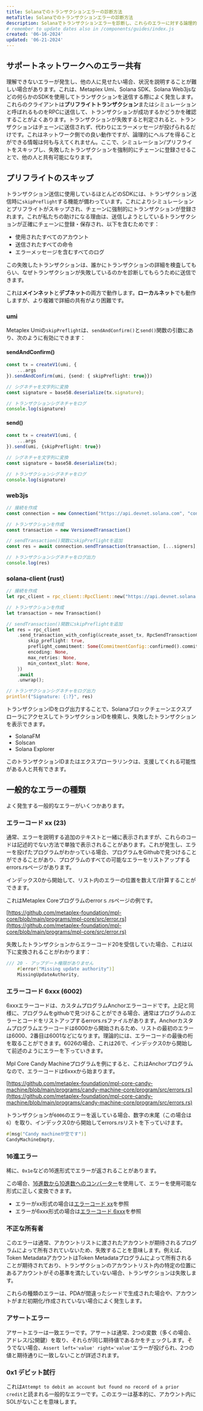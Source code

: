 ```yaml
---
title: Solanaでのトランザクションエラーの診断方法
metaTitle: Solanaでのトランザクションエラーの診断方法
description: Solanaでトランザクションエラーを診断し、これらのエラーに対する論理的な解決策を見つける方法を学習します。
# remember to update dates also in /components/guides/index.js
created: '06-16-2024'
updated: '06-21-2024'
---
```


## サポートネットワークへのエラー共有

理解できないエラーが発生し、他の人に見せたい場合、状況を説明することが難しい場合があります。これは、Metaplex Umi、Solana SDK、Solana Web3jsなどの何らかのSDKを使用してトランザクションを送信する際によく発生します。これらのクライアントは**プリフライトトランザクション**またはシミュレーションと呼ばれるものをRPCに送信して、トランザクションが成功するかどうかを確認することがよくあります。トランザクションが失敗すると判定されると、トランザクションはチェーンに送信されず、代わりにエラーメッセージが投げられるだけです。これはネットワーク側での良い動作ですが、論理的にヘルプを得ることができる情報は何も与えてくれません。ここで、シミュレーション/プリフライトをスキップし、失敗したトランザクションを強制的にチェーンに登録させることで、他の人と共有可能になります。

## プリフライトのスキップ

トランザクション送信に使用しているほとんどのSDKには、トランザクション送信時に`skipPreflight`する機能が備わっています。これによりシミュレーションとプリフライトがスキップされ、チェーンに強制的にトランザクションが登録されます。これが私たちの助けになる理由は、送信しようとしているトランザクションが正確にチェーンに登録・保存され、以下を含むためです：

- 使用されたすべてのアカウント
- 送信されたすべての命令
- エラーメッセージを含むすべてのログ

この失敗したトランザクションは、誰かにトランザクションの詳細を検査してもらい、なぜトランザクションが失敗しているのかを診断してもらうために送信できます。

これは**メインネット**と**デブネット**の両方で動作します。**ローカルネット**でも動作しますが、より複雑で詳細の共有がより困難です。

### umi

Metaplex Umiの`skipPreflight`は、`sendAndConfirm()`と`send()`関数の引数にあり、次のように有効にできます：

#### sendAndConfirm()
```ts
const tx = createV1(umi, {
    ...args
}).sendAndConfirm(umi, {send: { skipPreflight: true}})

// シグネチャを文字列に変換
const signature = base58.deserialize(tx.signature);

// トランザクションシグネチャをログ
console.log(signature)
```

#### send()
```ts
const tx = createV1(umi, {
    ...args
}).send(umi, {skipPreflight: true})

// シグネチャを文字列に変換
const signature = base58.deserialize(tx);

// トランザクションシグネチャをログ
console.log(signature)
```

### web3js

```ts
// 接続を作成
const connection = new Connection("https://api.devnet.solana.com", "confirmed",);

// トランザクションを作成
const transaction = new VersionedTransaction()

// sendTransaction()関数にskipPreflightを追加
const res = await connection.sendTransaction(transaction, [...signers], {skipPreflight: true})

// トランザクションシグネチャをログ出力
console.log(res)
```

### solana-client (rust)

```rust
// 接続を作成
let rpc_client = rpc_client::RpcClient::new("https://api.devnet.solana.com".to_string());

// トランザクションを作成
let transaction = new Transaction()

// sendTransaction()関数にskipPreflightを追加
let res = rpc_client
    .send_transaction_with_config(&create_asset_tx, RpcSendTransactionConfig {
        skip_preflight: true,
        preflight_commitment: Some(CommitmentConfig::confirmed().commitment),
        encoding: None,
        max_retries: None,
        min_context_slot: None,
    })
    .await
    .unwrap();

// トランザクションシグネチャをログ出力
println!("Signature: {:?}", res)
```

トランザクションIDをログ出力することで、SolanaブロックチェーンエクスプローラにアクセスしてトランザクションIDを検索し、失敗したトランザクションを表示できます。

- SolanaFM
- Solscan
- Solana Explorer

このトランザクションIDまたはエクスプローラリンクは、支援してくれる可能性がある人と共有できます。

## 一般的なエラーの種類

よく発生する一般的なエラーがいくつかあります。

### エラーコード xx (23)

通常、エラーを説明する追加のテキストと一緒に表示されますが、これらのコードは記述的でない方法で単独で表示されることがあります。これが発生し、エラーを投げたプログラムがわかっている場合、プログラムをGithubで見つけることができることがあり、プログラムのすべての可能なエラーをリストアップするerrors.rsページがあります。

インデックス0から開始して、リスト内のエラーの位置を数えて/計算することができます。

これはMetaplex Coreプログラムのerrorｓ.rsページの例です。

[https://github.com/metaplex-foundation/mpl-core/blob/main/programs/mpl-core/src/error.rs](https://github.com/metaplex-foundation/mpl-core/blob/main/programs/mpl-core/src/error.rs)

失敗したトランザクションからエラーコード20を受信していた場合、これは以下に変換されることがわかります：

```rust
/// 20 - アップデート権限がありません
    #[error("Missing update authority")]
    MissingUpdateAuthority,
```

### エラーコード 6xxx (6002)

6xxxエラーコードは、カスタムプログラムAnchorエラーコードです。上記と同様に、プログラムをgithubで見つけることができる場合、通常はプログラムのエラーとコードをリストアップするerrors.rsファイルがあります。Anchorカスタムプログラムエラーコードは6000から開始されるため、リストの最初のエラーは6000、2番目は6001などになります。理論的には、エラーコードの最後の桁を取ることができます。6026の場合、これは26で、インデックス0から開始して前述のようにエラーを下っていきます。

Mpl Core Candy Machineプログラムを例にすると、これはAnchorプログラムなので、エラーコードは6xxxから始まります。

[https://github.com/metaplex-foundation/mpl-core-candy-machine/blob/main/programs/candy-machine-core/program/src/errors.rs](https://github.com/metaplex-foundation/mpl-core-candy-machine/blob/main/programs/candy-machine-core/program/src/errors.rs)

トランザクションが`6006`のエラーを返している場合、数字の末尾（この場合は`6`）を取り、インデックス0から開始してerrors.rsリストを下っていけます。

```rust
#[msg("Candy machineが空です")]
CandyMachineEmpty,
```

### 16進エラー

稀に、`0x1e`などの16進形式でエラーが返されることがあります。

この場合、[16進数から10進数へのコンバーター](https://www.rapidtables.com/convert/number/hex-to-decimal.html)を使用して、エラーを使用可能な形式に正しく変換できます。

- エラーがxx形式の場合は[エラーコード xx](#error-codes-xx-23)を参照
- エラーが6xxx形式の場合は[エラーコード 6xxx](#error-codes-6xxx-6002)を参照

### 不正な所有者

このエラーは通常、アカウントリストに渡されたアカウントが期待されるプログラムによって所有されていないため、失敗することを意味します。例えば、Token MetadataアカウントはToken Metadataプログラムによって所有されることが期待されており、トランザクションのアカウントリスト内の特定の位置にあるアカウントがその基準を満たしていない場合、トランザクションは失敗します。

これらの種類のエラーは、PDAが間違ったシードで生成された場合や、アカウントがまだ初期化/作成されていない場合によく発生します。

### アサートエラー

アサートエラーは一致エラーです。アサートは通常、2つの変数（多くの場合、アドレス/公開鍵）を取り、それらが同じ期待値であるかをチェックします。そうでない場合、`Assert left='value' right='value'`エラーが投げられ、2つの値と期待通りに一致しないことが詳述されます。

### 0x1 デビット試行

これは`Attempt to debit an account but found no record of a prior credit`と読まれる一般的なエラーです。このエラーは基本的に、アカウント内にSOLがないことを意味します。